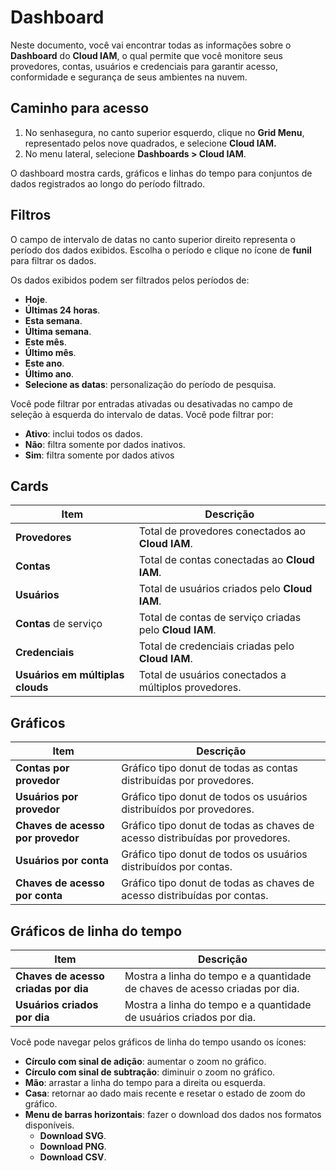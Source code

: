 # Dashboard

Neste documento, você vai encontrar todas as informações sobre o **Dashboard** do **Cloud IAM**, o qual permite que você monitore seus provedores, contas, usuários e credenciais para garantir acesso, conformidade e segurança de seus ambientes na nuvem.

## Caminho para acesso

1. No senhasegura, no canto superior esquerdo, clique no **Grid Menu**, representado pelos nove quadrados, e selecione **Cloud IAM.**
2. No menu lateral, selecione **Dashboards > Cloud IAM**.

O dashboard mostra cards, gráficos e linhas do tempo para conjuntos de dados registrados ao longo do período filtrado.

## Filtros

O campo de intervalo de datas no canto superior direito representa o período dos dados exibidos. Escolha o período e clique no ícone de **funil** para filtrar os dados.

Os dados exibidos podem ser filtrados pelos períodos de:

- **Hoje**.
- **Últimas 24 horas**.
- **Esta semana**.
- **Última semana**.
- **Este mês**.
- **Último mês**.
- **Este ano**.
- **Último ano**.
- **Selecione as datas**: personalização do período de pesquisa.

Você pode filtrar por entradas ativadas ou desativadas no campo de seleção à esquerda do intervalo de datas. Você pode filtrar por:

- **Ativo**: inclui todos os dados.
- **Não**: filtra somente por dados inativos.
- **Sim**: filtra somente por dados ativos

## Cards

| **Item** | **Descrição** |
| --- | --- |
| **Provedores** | Total de provedores conectados ao **Cloud IAM**. |
| **Contas** | Total de contas conectadas ao **Cloud IAM**. |
| **Usuários** | Total de usuários criados pelo **Cloud IAM**. |
| **Contas** de serviço | Total de contas de serviço criadas pelo **Cloud IAM**. |
| **Credenciais** | Total de credenciais criadas pelo **Cloud IAM**. |
| **Usuários em múltiplas clouds** | Total de usuários conectados a múltiplos provedores. |

## Gráficos

| **Item** | **Descrição** |
| --- | --- |
| **Contas por provedor** | Gráfico tipo donut de todas as contas distribuídas por provedores. |
| **Usuários por provedor** | Gráfico tipo donut de todos os usuários distribuídos por provedores. |
| **Chaves de acesso por provedor** | Gráfico tipo donut de todas as chaves de acesso distribuídas por provedores. |
| **Usuários por conta** | Gráfico tipo donut de todos os usuários distribuídos por contas. |
| **Chaves de acesso por conta** | Gráfico tipo donut de todas as chaves de acesso distribuídas por contas. |

## Gráficos de linha do tempo

| **Item** | **Descrição** |
| --- | --- |
| **Chaves de acesso criadas por dia** | Mostra a linha do tempo e a quantidade de chaves de acesso criadas por dia. |
| **Usuários criados por dia** | Mostra a linha do tempo e a quantidade de usuários criados por dia. |

Você pode navegar pelos gráficos de linha do tempo usando os ícones:

- **Círculo com sinal de adição**: aumentar o zoom no gráfico.
- **Círculo com sinal de subtração**: diminuir o zoom no gráfico.
- **Mão**: arrastar a linha do tempo para a direita ou esquerda.
- **Casa**: retornar ao dado mais recente e resetar o estado de zoom do gráfico.
- **Menu de barras horizontais**: fazer o download dos dados nos formatos disponíveis.
    - **Download SVG**.
    - **Download PNG**.
    - **Download CSV**.
